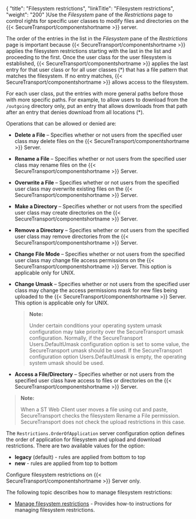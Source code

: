 {
    "title": "Filesystem restrictions",
    "linkTitle": "Filesystem restrictions",
    "weight": "200"
}Use the *Filesystem* pane of the *Restrictions* page to control rights for specific user classes to modify files and directories on the {{< SecureTransport/componentshortname  >}} server.

The order of the entries in the list in the *Filesystem* pane of the *Restrictions* page is important because {{< SecureTransport/componentshortname  >}} applies the filesystem restrictions starting with the last in the list and proceeding to the first. Once the user class for the user filesystem is established, {{< SecureTransport/componentshortname  >}} applies the last entry for that user class or for all user classes (\*) that has a file pattern that matches the filesystem. If no entry matches, {{< SecureTransport/componentshortname  >}} allows access to the filesystem.

For each user class, put the entries with more general paths before those with more specific paths. For example, to allow users to download from the `/outgoing` directory only, put an entry that allows downloads from that path after an entry that denies download from all locations (\*).

Operations that can be allowed or denied are:

-   **Delete a File** – Specifies whether or not users from the specified user class may delete files on the {{< SecureTransport/componentshortname >}} Server.

-   **Rename a File** – Specifies whether or not users from the specified user class may rename files on the {{< SecureTransport/componentshortname >}} Server.

-   **Overwrite a File** – Specifies whether or not users from the specified user class may overwrite existing files on the {{< SecureTransport/componentshortname >}} Server.

-   **Make a Directory** – Specifies whether or not users from the specified user class may create directories on the {{< SecureTransport/componentshortname >}} Server.

-   **Remove a Directory** – Specifies whether or not users from the specified user class may remove directories from the {{< SecureTransport/componentshortname >}} Server.

-   **Change File Mode** – Specifies whether or not users from the specified user class may change file access permissions on the {{< SecureTransport/componentshortname >}} Server. This option is applicable only for UNIX.

-   **Change Umask** – Specifies whether or not users from the specified user class may change the access permissions mask for new files being uploaded to the {{< SecureTransport/componentshortname >}} Server. This option is applicable only for UNIX.  

    > **Note:**
    >
    > Under certain conditions your operating system umask configuration may take priority over the SecureTransport umask configuration. Normally, if the SecureTransport Users.DefaultUmask configuration option is set to some value, the SecureTransport umask should be used. If the SecureTransport configuration option Users.DefaultUmask is empty, the operating system umask should be used.

-   **Access a File/Directory** – Specifies whether or not users from the specified user class have access to files or directories on the {{< SecureTransport/componentshortname >}} Server.

> **Note:**
>
> When a ST Web Client user moves a file using cut and paste, SecureTransport checks the filesystem Rename a File permission. SecureTransport does not check the upload restrictions in this case.

The `Restrictions.OrderOfApplication` server configuration option defines the order of application for filesystem and upload and download restrictions. There are two available values for the option:

-   **legacy** (default) - rules are applied from bottom to top
-   **new** - rules are applied from top to bottom

Configure filesystem restrictions on {{< SecureTransport/componentshortname  >}} Server only.

The following topic describes how to manage filesystem restrictions:

-   [Manage filesystem restrictions](t_st_filesystemrestrictions) - Provides how-to instructions for managing filesystem restrictions.

